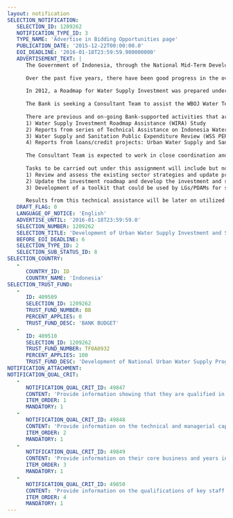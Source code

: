 ```yaml
---
layout: notification
SELECTION_NOTIFICATION: 
   SELECTION_ID: 1209262
   NOTIFICATION_TYPE_ID: 3
   TYPE_NAME: 'Advertise in Bidding Opportunities page'
   PUBLICATION_DATE: '2015-12-22T00:00:00.0'
   EOI_DEADLINE: '2016-01-18T23:59:59.900000000'
   ADVERTISEMENT_TEXT: |
      The Government of Indonesia, through the National Mid-Term Development Plan for the period 2015-2019, has targeted the achievement of universal access to water supply and sanitation by end of 2019. To achieve this universal access target, the Ministry of Public Works and Housing has launched the 100-0-100 program (100% access to water supply, zero urban slum and 100% access to sanitation) which will be implemented through several national platforms of service delivery. For water supply, there are four national platforms as follow: (i) national rural and community-based water supply and sanitation program, (ii) national urban water supply program, (iii) regional water supply program, and (iv) water supply for areas with water scarcity. As per request from the GOI, the Bank will provide support to the National Urban Water Supply and Regional Water Supply program to accelerate achievement of universal access to water supply services in urban areas.
      
      Over the past five years, there have been good progress in the overall water supply sector development and Indonesia is on track in achieving the MDGs target in the overall access to safe water supply. Several GOI's initiatives and donors supported programs have resulted in increase access as well as improvement of performance of water utilities (PDAMs). Number of healthy PDAMs have increased from 89 in 2008 to 176 in 2013. However, with more than 350 PDAMs operating in Indonesia, many of them still lack of capacity in operation and financial management, have very low tariff and can barely cover their daily operational costs. Investment and support from local governments are also still relatively small. As the results coverage of urban piped water services is still low (only 33% in 2014) and more than half PDAMs are still loss making. Many of the PDAMs also lack of capacity in developing bankable project proposals and have difficulties in accessing existing financing mechanisms. Thus, only a small fraction of PDAMs have been able to invest to expand and improve their services.
      
      In 2012, a Roadmap for Water Supply Investment was prepared under the Bank technical support which included the recommendation for the establishment of a facility to provide integrated financing and technical assistance/capacity building for PDAMs/Local Governments especially for those currently have difficulties in accessing the existing financing mechanism. As the follow up, through a series of technical assistance, the Bank has supported the GOI in the preparation of the Indonesia Water and Sanitation Investment Facility (Fasilitas Investasi Air Minum dan Sanitasi Indonesia - FIAMSI). Through series of multi-stakeholder discussions, agreement has been reached on the basic principles of FIAMSI, as well as on the need for categorization of PDAM and Local Government (LG) based on the capacity of investment and performance. Changes in government's structure and policy that include the universal access target requires more support and investment for the sector at all levels. Overall support will be needed to ensure more effective and better targeted investments, improve monitoring and evaluation mechanism, increase investments at local government levels, and to sustainably improve PDAMs' performance and credit worthiness to enable them accessing various funding mechanisms for investments. This requires a framework that could be used to guide central government and local governments on planning the investment, as well as to develop and implement service improvement activities.
      
      The Bank is seeking a Consultant Team to assist the WBOJ Water Team in providing support to the Directorate of Water Supply Development of DG Human Settlements in the Ministry of Public Works and Housing, to develop the national urban water supply investment and service delivery improvement framework that later on will be utilized and operationalize to support the implementation of the Indonesia National Urban Water Supply Platform Program.
      
      There are previous and on-going Bank-supported activities that are relevant and could provide basic data and information including the followings:
      1) Water Supply Investment Roadmap Assistance (WIRA) Study
      2) Reports from series of Technical Assistance on Indonesia Water and Sanitation Investment Facility (IWSIF) development
      3) Water Supply and Sanitation Public Expenditure Review (WSS PER)
      4) Reports from loans/credit projects: Urban Water Supply and Sanitation Project (UWSSP), PAMSIMAS, and the Local Government and Decentralization Project (LGDP/DAK)
      
      The Consultant Team is expected to work in close coordination and consultation with the main Government counterpart from the Directorate of Water Supply Development of DG Human Settlements in the MoPWH, as well as with the National Steering Committee on Water Supply and Sanitation (PokJa AMPL) especially form the BAPPENAS, MoPWH, Ministry of Finance, and Ministry of Home Affairs. The Consultant Team is also expected to coordinate and obtain information/data from main donors and donors program in the sector, especially from the DFAT-supported Indonesia Infrastructure Initiatives (IndII) program and USAID-supported Indonesia Urban Water Sanitation and Hygiene (IUWASH) program.
      
      Tasks to be carried out under this assignment will include but not limited to the followings:
      1) Review and assess the existing sector strategies and update progress of implementation and achievement of existing programs, follow by identification of possible ways and means to improve effectiveness of program implementation
      2) Update the investment roadmap and develop the investment and service improvement framework
      3) Development of a toolkit that could be used by LGs/PDAMs for self-assessment and identification/preparation of service improvement and utility reform plan/program.
      
      Results from this technical assistance will be later on utilized as the basis of implementation and operationalization of the National Urban Water Supply Platform through which local governments and PDAMs could access technical assistance and capacity building programs, advise on type and amount of investments, as well as facilitation to access funding for investments, based on their capacity.
   DRAFT_FLAG: 0
   LANGUAGE_OF_NOTICE: 'English'
   ADVERTISE_UNTIL: '2016-01-18T23:59:59.0'
   SELECTION_NUMBER: 1209262
   SELECTION_TITLE: 'Development of Urban Water Supply Investment and Service Improvement Framework'
   BEFORE_EOI_DEADLINE: 6
   SELECTION_TYPE_ID: 2
   SELECTION_SUB_STATUS_ID: 8
SELECTION_COUNTRY: 
   - 
      COUNTRY_ID: ID
      COUNTRY_NAME: 'Indonesia'
SELECTION_TRUST_FUND: 
   - 
      ID: 409509
      SELECTION_ID: 1209262
      TRUST_FUND_NUMBER: BB
      PERCENT_APPLIES: 0
      TRUST_FUND_DESC: 'BANK BUDGET'
   - 
      ID: 409510
      SELECTION_ID: 1209262
      TRUST_FUND_NUMBER: TF0A0932
      PERCENT_APPLIES: 100
      TRUST_FUND_DESC: 'Development of National Urban Water Supply Program'
NOTIFICATION_ATTACHMENT: 
NOTIFICATION_QUAL_CRIT: 
   - 
      NOTIFICATION_QUAL_CRIT_ID: 49847
      CONTENT: 'Provide information showing that they are qualified in the field of the assignment.'
      ITEM_ORDER: 1
      MANDATORY: 1
   - 
      NOTIFICATION_QUAL_CRIT_ID: 49848
      CONTENT: 'Provide information on the technical and managerial capabilities of the firm.'
      ITEM_ORDER: 2
      MANDATORY: 1
   - 
      NOTIFICATION_QUAL_CRIT_ID: 49849
      CONTENT: 'Provide information on their core business and years in business.'
      ITEM_ORDER: 3
      MANDATORY: 1
   - 
      NOTIFICATION_QUAL_CRIT_ID: 49850
      CONTENT: 'Provide information on the qualifications of key staff.'
      ITEM_ORDER: 4
      MANDATORY: 1
---
```

